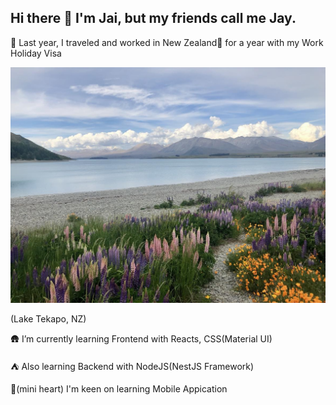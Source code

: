 ## Hi there 👋 I'm Jai, but my friends call me Jay.
  🦊 Last year, I traveled and worked in New Zealand🥝 for a year with my Work Holiday Visa 

  ![Alt text](https://raw.githubusercontent.com/JongjaiD/jongjaiD/4cbddfdfd0fed6dca249e6cf3f45508d1da996fc/449792039_1004555201203528_1467345814437844627_n.jpg)

  (Lake Tekapo, NZ)
  
  🛖 I’m currently learning Frontend with Reacts, CSS(Material UI)
  
  ⛺ Also learning Backend with NodeJS(NestJS Framework)
  
  🤞(mini heart) I'm keen on learning Mobile Appication 
<!--
**JongjaiD/jongjaiD** is a ✨ _special_ ✨ repository because its `README.md` (this file) appears on your GitHub profile.

Here are some ideas to get you started:

- 🔭 I’m currently working on ...
- 🌱 I’m currently learning ...
- 👯 I’m looking to collaborate on ...
- 🤔 I’m looking for help with ...
- 💬 Ask me about ...
- 📫 How to reach me: ...
- 😄 Pronouns: ...
- ⚡ Fun fact: ...
-->
